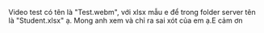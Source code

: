 Video test có tên là "Test.webm", với xlsx mẫu e để trong folder server tên là "Student.xlsx" ạ. Mong anh xem và chỉ ra sai xót của em ạ.E cảm ơn
